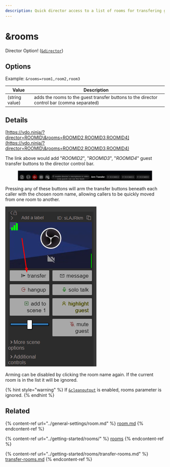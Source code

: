 ```yaml
---
description: Quick director access to a list of rooms for transfering guests
---
```


# \&rooms

Director Option! ([`&director`](../viewers-settings/director.md))

## Options

Example: `&rooms=room1,room2,room3`

<table><thead><tr><th>Value</th><th>Description</th><th data-hidden></th></tr></thead><tbody><tr><td>(string value)</td><td>adds the rooms to the guest transfer buttons to the director control bar (comma separated)</td><td></td></tr></tbody></table>

## Details

[https://vdo.ninja/?director=ROOMID\&rooms=ROOMID2,ROOMID3,ROOMID4](https://vdo.ninja/?director=ROOMID\&rooms=ROOMID2,ROOMID3,ROOMID4)

The link above would add "_ROOMID2_", "_ROOMID3_", "_ROOMID4_" guest transfer buttons to the director control bar.

<figure><img src="../.gitbook/assets/image (37).png" alt=""><figcaption></figcaption></figure>

Pressing any of these buttons will arm the transfer buttons beneath each caller with the chosen room name, allowing callers to be quickly moved from one room to another.

![](<../.gitbook/assets/image (4) (2) (1).png>)

Arming can be disabled by clicking the room name again. If the current room is in the list it will be ignored.

{% hint style="warning" %}
If [`&cleanoutput`](../advanced-settings/design-parameters/cleanoutput.md) is enabled, rooms parameter is ignored.
{% endhint %}

## Related

{% content-ref url="../general-settings/room.md" %}
[room.md](../general-settings/room.md)
{% endcontent-ref %}

{% content-ref url="../getting-started/rooms/" %}
[rooms](../getting-started/rooms/)
{% endcontent-ref %}

{% content-ref url="../getting-started/rooms/transfer-rooms.md" %}
[transfer-rooms.md](../getting-started/rooms/transfer-rooms.md)
{% endcontent-ref %}
